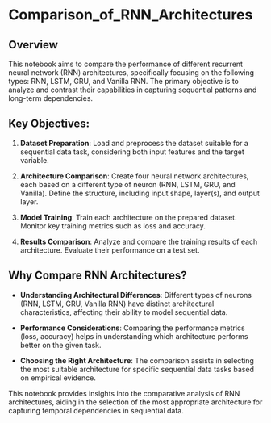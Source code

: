 # Comparison_of_RNN_Architectures

## Overview

This notebook aims to compare the performance of different recurrent neural network (RNN) architectures, specifically focusing on the following types: RNN, LSTM, GRU, and Vanilla RNN. The primary objective is to analyze and contrast their capabilities in capturing sequential patterns and long-term dependencies.

## Key Objectives:

1. **Dataset Preparation**: Load and preprocess the dataset suitable for a sequential data task, considering both input features and the target variable.

2. **Architecture Comparison**: Create four neural network architectures, each based on a different type of neuron (RNN, LSTM, GRU, and Vanilla). Define the structure, including input shape, layer(s), and output layer.

3. **Model Training**: Train each architecture on the prepared dataset. Monitor key training metrics such as loss and accuracy.

4. **Results Comparison**: Analyze and compare the training results of each architecture. Evaluate their performance on a test set.

## Why Compare RNN Architectures?

- **Understanding Architectural Differences**: Different types of neurons (RNN, LSTM, GRU, Vanilla RNN) have distinct architectural characteristics, affecting their ability to model sequential data.

- **Performance Considerations**: Comparing the performance metrics (loss, accuracy) helps in understanding which architecture performs better on the given task.

- **Choosing the Right Architecture**: The comparison assists in selecting the most suitable architecture for specific sequential data tasks based on empirical evidence.

This notebook provides insights into the comparative analysis of RNN architectures, aiding in the selection of the most appropriate architecture for capturing temporal dependencies in sequential data.
